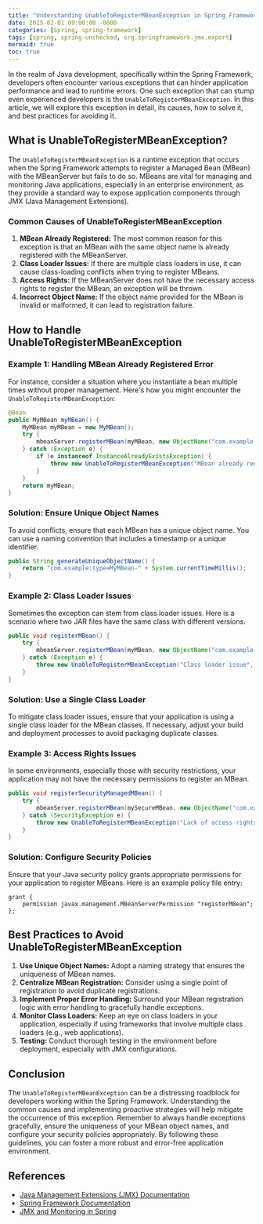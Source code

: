 ```yaml
---
title: "Understanding UnableToRegisterMBeanException in Spring Framework"
date: 2025-02-01 09:00:00 -0000
categories: [Spring, spring-framework]
tags: [spring, spring-unchecked, org.springframework.jmx.export]
mermaid: true
toc: true
---
```



In the realm of Java development, specifically within the Spring Framework, developers often encounter various exceptions that can hinder application performance and lead to runtime errors. One such exception that can stump even experienced developers is the `UnableToRegisterMBeanException`. In this article, we will explore this exception in detail, its causes, how to solve it, and best practices for avoiding it. 

## What is UnableToRegisterMBeanException?

The `UnableToRegisterMBeanException` is a runtime exception that occurs when the Spring Framework attempts to register a Managed Bean (MBean) with the MBeanServer but fails to do so. MBeans are vital for managing and monitoring Java applications, especially in an enterprise environment, as they provide a standard way to expose application components through JMX (Java Management Extensions).

### Common Causes of UnableToRegisterMBeanException

1. **MBean Already Registered:** The most common reason for this exception is that an MBean with the same object name is already registered with the MBeanServer.
2. **Class Loader Issues:** If there are multiple class loaders in use, it can cause class-loading conflicts when trying to register MBeans.
3. **Access Rights:** If the MBeanServer does not have the necessary access rights to register the MBean, an exception will be thrown.
4. **Incorrect Object Name:** If the object name provided for the MBean is invalid or malformed, it can lead to registration failure.

## How to Handle UnableToRegisterMBeanException

### Example 1: Handling MBean Already Registered Error

For instance, consider a situation where you instantiate a bean multiple times without proper management. Here's how you might encounter the `UnableToRegisterMBeanException`:

```java
@Bean
public MyMBean myMBean() {
    MyMBean myMBean = new MyMBean();
    try {
        mbeanServer.registerMBean(myMBean, new ObjectName("com.example:type=MyMBean"));
    } catch (Exception e) {
        if (e instanceof InstanceAlreadyExistsException) {
            throw new UnableToRegisterMBeanException("MBean already registered", e);
        }
    }
    return myMBean;
}
```

### Solution: Ensure Unique Object Names

To avoid conflicts, ensure that each MBean has a unique object name. You can use a naming convention that includes a timestamp or a unique identifier.

```java
public String generateUniqueObjectName() {
    return "com.example:type=MyMBean-" + System.currentTimeMillis();
}
```

### Example 2: Class Loader Issues

Sometimes the exception can stem from class loader issues. Here is a scenario where two JAR files have the same class with different versions.

```java
public void registerMBean() {
    try {
        mbeanServer.registerMBean(myMBean, new ObjectName("com.example:type=MyMBean"));
    } catch (Exception e) {
        throw new UnableToRegisterMBeanException("Class loader issue", e);
    }
}
```

### Solution: Use a Single Class Loader

To mitigate class loader issues, ensure that your application is using a single class loader for the MBean classes. If necessary, adjust your build and deployment processes to avoid packaging duplicate classes.

### Example 3: Access Rights Issues

In some environments, especially those with security restrictions, your application may not have the necessary permissions to register an MBean.

```java
public void registerSecurityManagedMBean() {
    try {
        mbeanServer.registerMBean(mySecureMBean, new ObjectName("com.example:type=SecureMBean"));
    } catch (SecurityException e) {
        throw new UnableToRegisterMBeanException("Lack of access rights", e);
    }
}
```

### Solution: Configure Security Policies

Ensure that your Java security policy grants appropriate permissions for your application to register MBeans. Here is an example policy file entry:

```
grant {
    permission javax.management.MBeanServerPermission "registerMBean";
};
```

## Best Practices to Avoid UnableToRegisterMBeanException

1. **Use Unique Object Names:** Adopt a naming strategy that ensures the uniqueness of MBean names.
2. **Centralize MBean Registration:** Consider using a single point of registration to avoid duplicate registrations.
3. **Implement Proper Error Handling:** Surround your MBean registration logic with error handling to gracefully handle exceptions.
4. **Monitor Class Loaders:** Keep an eye on class loaders in your application, especially if using frameworks that involve multiple class loaders (e.g., web applications).
5. **Testing:** Conduct thorough testing in the environment before deployment, especially with JMX configurations.

## Conclusion

The `UnableToRegisterMBeanException` can be a distressing roadblock for developers working within the Spring Framework. Understanding the common causes and implementing proactive strategies will help mitigate the occurrence of this exception. Remember to always handle exceptions gracefully, ensure the uniqueness of your MBean object names, and configure your security policies appropriately. By following these guidelines, you can foster a more robust and error-free application environment.

## References

- [Java Management Extensions (JMX) Documentation](https://docs.oracle.com/javase/8/docs/technotes/guides/jmx/)
- [Spring Framework Documentation](https://spring.io/projects/spring-framework)
- [JMX and Monitoring in Spring](https://docs.spring.io/spring-framework/docs/current/reference/html/management.html)